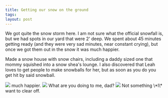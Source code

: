 ```yaml
---
title: Getting our snow on the ground
tags: 
layout: post
---
```


We got quite the snow storm here. I am not sure what the official snowfall is, but we had spots in our yard that were 2' deep. We spent about 45 minutes getting ready (and they were very sad minutes, near constant crying), but once we got them out in the snow it was much happier. 

Made a snow house with snow chairs, including a daddy sized one that mommy squished into a snow shea's lounge. I also discovered that Leah loves to get people to make snowballs for her, but as soon as you do you get hit by said snowball.

<img src="http://fuzzymonk.com/photos/leah_and_lars/image/595/IMG_2968.JPG" class="picture" />
much happier.

<img src="http://fuzzymonk.com/photos/leah_and_lars/image/595/IMG_2950.JPG" class="picture" />
What are you doing to me, dad?

<img src="http://fuzzymonk.com/photos/leah_and_lars/image/595/IMG_2953.JPG" class="picture" />
Not something \*I\* want to clear off.
